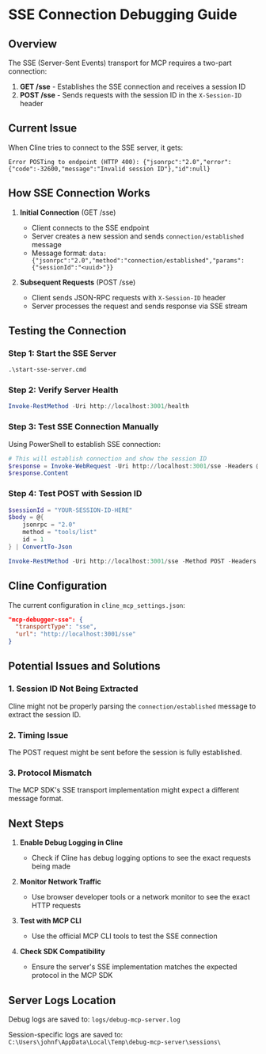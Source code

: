 # SSE Connection Debugging Guide

## Overview

The SSE (Server-Sent Events) transport for MCP requires a two-part connection:
1. **GET /sse** - Establishes the SSE connection and receives a session ID
2. **POST /sse** - Sends requests with the session ID in the `X-Session-ID` header

## Current Issue

When Cline tries to connect to the SSE server, it gets:
```
Error POSTing to endpoint (HTTP 400): {"jsonrpc":"2.0","error":{"code":-32600,"message":"Invalid session ID"},"id":null}
```

## How SSE Connection Works

1. **Initial Connection** (GET /sse)
   - Client connects to the SSE endpoint
   - Server creates a new session and sends `connection/established` message
   - Message format: `data: {"jsonrpc":"2.0","method":"connection/established","params":{"sessionId":"<uuid>"}}`

2. **Subsequent Requests** (POST /sse)
   - Client sends JSON-RPC requests with `X-Session-ID` header
   - Server processes the request and sends response via SSE stream

## Testing the Connection

### Step 1: Start the SSE Server
```cmd
.\start-sse-server.cmd
```

### Step 2: Verify Server Health
```powershell
Invoke-RestMethod -Uri http://localhost:3001/health
```

### Step 3: Test SSE Connection Manually

Using PowerShell to establish SSE connection:
```powershell
# This will establish connection and show the session ID
$response = Invoke-WebRequest -Uri http://localhost:3001/sse -Headers @{"Accept"="text/event-stream"} -Method GET -TimeoutSec 5
$response.Content
```

### Step 4: Test POST with Session ID
```powershell
$sessionId = "YOUR-SESSION-ID-HERE"
$body = @{
    jsonrpc = "2.0"
    method = "tools/list"
    id = 1
} | ConvertTo-Json

Invoke-RestMethod -Uri http://localhost:3001/sse -Method POST -Headers @{"Content-Type"="application/json"; "X-Session-ID"=$sessionId} -Body $body
```

## Cline Configuration

The current configuration in `cline_mcp_settings.json`:
```json
"mcp-debugger-sse": {
  "transportType": "sse",
  "url": "http://localhost:3001/sse"
}
```

## Potential Issues and Solutions

### 1. Session ID Not Being Extracted
Cline might not be properly parsing the `connection/established` message to extract the session ID.

### 2. Timing Issue
The POST request might be sent before the session is fully established.

### 3. Protocol Mismatch
The MCP SDK's SSE transport implementation might expect a different message format.

## Next Steps

1. **Enable Debug Logging in Cline**
   - Check if Cline has debug logging options to see the exact requests being made

2. **Monitor Network Traffic**
   - Use browser developer tools or a network monitor to see the exact HTTP requests

3. **Test with MCP CLI**
   - Use the official MCP CLI tools to test the SSE connection

4. **Check SDK Compatibility**
   - Ensure the server's SSE implementation matches the expected protocol in the MCP SDK

## Server Logs Location

Debug logs are saved to: `logs/debug-mcp-server.log`

Session-specific logs are saved to: `C:\Users\johnf\AppData\Local\Temp\debug-mcp-server\sessions\`
